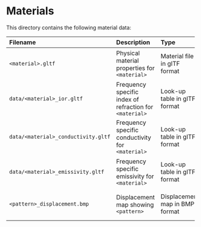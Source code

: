 Materials
=========

This directory contains the following material data:

| Filename                            | Description                                           | Type                           | Origin                                         | License                                               |
|:------------------------------------|:------------------------------------------------------|:-------------------------------|:-----------------------------------------------|:------------------------------------------------------|
| `<material>.gltf`                   | Physical material properties for `<material>`           | Material file in glTF format   | Created within this project                      | See project license                                   |
| `data/<material>_ior.gltf`          | Frequency specific index of refraction for `<material>` | Look-up table in glTF format   | Created within this project                      | See project license                                   |
| `data/<material>_conductivity.gltf` | Frequency specific conductivity for `<material>`        | Look-up table in glTF format   | Created within this project                      | See project license                                   |
| `data/<material>_emissivity.gltf`   | Frequency specific emissivity for `<material>`          | Look-up table in glTF format   | Created within this project                      | See project license                                   |
| `<pattern>_displacement.bmp`        | Displacement map showing `<pattern>`                    | Displacement map in BMP format | Exported using [Gimp 2.8](https://www.gimp.org/) | [GNU GPL 3](http://www.gnu.org/licenses/gpl-3.0.html) |
